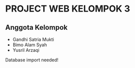 # PROJECT WEB KELOMPOK 3

## Anggota Kelompok

- Gandhi Satria Mukti 
- Bimo Alam Syah 
- Yusril Arzaqi

Database import needed!
